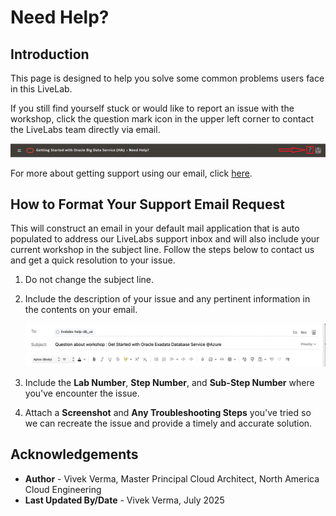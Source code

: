 # Need Help?   

## Introduction
This page is designed to help you solve some common problems users face in this LiveLab.

If you still find yourself stuck or would like to report an issue with the workshop, click the question mark icon in the upper left corner to contact the LiveLabs team directly via email.  

![](images/help-button2.png "help_button")

For more about getting support using our email, click [here](#HowToFormatYourSupportEmailRequest).

## How to Format Your Support Email Request
This will construct an email in your default mail application that is auto populated to address our LiveLabs support inbox and will also include your current workshop in the subject line. Follow the steps below to contact us and get a quick resolution to your issue.

1. Do not change the subject line.
2. Include the description of your issue and any pertinent information in the contents on your email.

    ![](images/e-mail.png "Issue description")

3. Include the **Lab Number**, **Step Number**, and **Sub-Step Number** where you've encounter the issue.
4. Attach a **Screenshot** and **Any Troubleshooting Steps** you've tried so we can recreate the issue and provide a timely and accurate solution.

## Acknowledgements
* **Author** - Vivek Verma, Master Principal Cloud Architect, North America Cloud Engineering
* **Last Updated By/Date** - Vivek Verma, July 2025